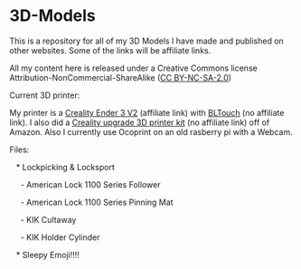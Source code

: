 # 3D-Models
This is a repository for all of my 3D Models I have made and published on other websites. Some of the links will be affiliate links.

All my content here is released under a Creative Commons license Attribution-NonCommercial-ShareAlike ([CC BY-NC-SA-2.0](https://creativecommons.org/licenses/by-nc-sa/2.0/))

Current 3D printer:

My printer is a [Creality Ender 3 V2](https://www.banggood.com/Creality-3D-Ender-3-V2-Upgraded-3D-Printer-Kit-220x220x250mm-Printing-Size-TMC2208-or-Ultra-silent-32-bit-Mainboard-or-Carborundum-Glass-Platform-or-Mean-Well-Power-Supply-or-New-UI-4_3inch-Color-Screen-p-1661657.html?p=RD152133670907202110&custlinkid=1676961) (affiliate link) with [BLTouch](https://www.amazon.com/ANTCLABS-BLTouch-Leveling-Premium-Extension/dp/B07FR2LLZP/ref=sr_1_21?dchild=1&keywords=bl%2Btouch%2Bkit&qid=1634353260&sr=8-21&th=1) (no affiliate link). I also did a [Creality upgrade 3D printer kit](https://www.amazon.com/dp/B08L3HB4L6?psc=1&ref=ppx_yo2_dt_b_product_details) (no affiliate link) off of Amazon. Also I currently use Ocoprint on an old rasberry pi with a Webcam.


Files:

&nbsp;&nbsp; * Lockpicking & Locksport

&nbsp;&nbsp;&nbsp;&nbsp; - American Lock 1100 Series Follower

&nbsp;&nbsp;&nbsp;&nbsp; - American Lock 1100 Series Pinning Mat

&nbsp;&nbsp;&nbsp;&nbsp; - KIK Cultaway

&nbsp;&nbsp;&nbsp;&nbsp; - KIK Holder Cylinder

&nbsp;&nbsp; * Sleepy Emoji!!!!
